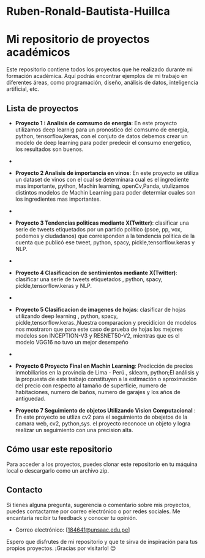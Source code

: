 # Ruben-Ronald-Bautista-Huillca



# Mi repositorio de proyectos académicos

Este repositorio contiene todos los proyectos que he realizado durante mi formación académica. Aquí podrás encontrar ejemplos de mi trabajo en diferentes áreas, como programación, diseño, análisis de datos, inteligencia artificial, etc.

## Lista de proyectos

- **Proyecto 1 : Analisis de comsumo de energia**: En este proyecto utilizamos deep learnig para un pronostico del comsumo de energia, python, tensorflow,keras, con el conjuto de datos debemos crear un modelo de deep learning para poder predecir el consumo energetico, los resultados son buenos.
- 
- **Proyecto 2 Analisis de importancia en vinos**: En este proyecto se utiliza un dataset de vinos con el cual se determinara cual es el ingrediente mas importante, python, Machin learning, openCv,Panda, utulizamos distintos modelos de Machin Learning para poder determiar cuales son los ingredientes mas importantes.
- 
- **Proyecto 3 Tendencias politicas mediante X(Twitter)**: clasificar una serie de tweets etiquetados por un partido político (psoe, pp, vox, podemos y ciudadanos) que corresponden a la tendencia politica de la cuenta que publicó ese tweet, python, spacy, pickle,tensorflow.keras y NLP.
- 
- **Proyecto 4 Clasificacion de sentimientos mediante X(Twitter)**: clasificar una serie de tweets etiquetados , python, spacy, pickle,tensorflow.keras y NLP.
- 
- **Proyecto 5 Clasificacion de imagenes de hojas**: clasificar de hojas utilizando deep learning , python, spacy, pickle,tensorflow.keras.,Nuestra comparacion y precidicion de modelos nos mostraron que para este caso de prueba de hojas los mejores modelos son INCEPTION-V3 y RESNET50-V2, mientras que es el modelo VGG16 no tuvo un mejor desempeño
- 
- **Proyecto 6 Proyecto Final en Machin Learning**: Predicción de precios inmobiliarios en la provincia de Lima - Perú., sklearn, python;El análisis y la propuesta de este trabajo constituyen a la estimación o aproximación del precio con respecto al tamaño de superficie, numero de habitaciones, numero de baños, numero de garajes y los años de antiguedad.

- **Proyecto 7 Seguimiento de objetos Utilizando Vision Computacional** : En este proyecto se utliza cv2 para el seguimiento de obejetos de la camara web, cv2, python,sys. el proyecto reconoce un objeto y logra realizar un seguimiento con una precision alta.
## Cómo usar este repositorio

Para acceder a los proyectos, puedes clonar este repositorio en tu máquina local o descargarlo como un archivo zip.

## Contacto

Si tienes alguna pregunta, sugerencia o comentario sobre mis proyectos, puedes contactarme por correo electrónico o por redes sociales. Me encantaría recibir tu feedback y conocer tu opinión.

- Correo electrónico: [184641@unsaac.edu.pe]


Espero que disfrutes de mi repositorio y que te sirva de inspiración para tus propios proyectos. ¡Gracias por visitarlo! 😊
